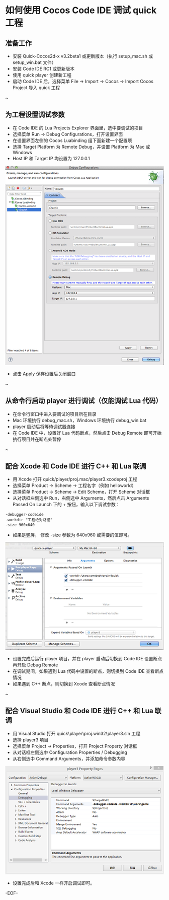 如何使用 Cocos Code IDE 调试 quick 工程
====

## 准备工作

-   安装 Quick-Cocos2d-x v3.2beta1 或更新版本（执行 setup_mac.sh 或 setup_win.bat 文件）
-   安装 Code IDE RC1 或更新版本
-   使用 quick player 创建新工程
-   启动 Code IDE 后，选择菜单 File -> Import -> Cocos -> Import Cocos Project 导入 quick 工程

~


## 为工程设置调试参数

-   在 Code IDE 的 Lua Projects Explorer 界面里，选中要调试的项目
-   选择菜单 Run -> Debug Configurations，打开设置界面
-   在设置界面左侧的 Cocos Luabinding 组下面新建一个配置项
-   选择 Target Platform 为 Remote Debug，并设置 Platform 为 Mac 或 Windows
-   Host IP 和 Target IP 均设置为 127.0.0.1

![](res/debug_configs.png)

-   点击 Apply 保存设置后关闭窗口

~


##  从命令行启动 player 进行调试（仅能调试 Lua 代码）

-   在命令行窗口中进入要调试的项目所在目录
-   Mac 环境执行 debug_mac.sh，Windows 环境执行 debug_win.bat
-   player 启动后将等待调试器连接
-   在 Code IDE 中，设置好 Lua 代码断点，然后点击 Debug Remote 即可开始执行项目并在断点处暂停

~


## 配合 Xcode 和 Code IDE 进行 C++ 和 Lua 联调

-   用 Xcode 打开 quick/player/proj.mac/player3.xcodeproj 工程
-   选择菜单 Product -> Scheme -> 工程名字（例如 helloworld）
-   选择菜单 Product -> Scheme -> Edit Scheme，打开 Scheme 对话框
-   从对话框左侧选中 Run，右侧选中 Arguments，然后点击 Arguments Passed On Launch 下的 + 按钮，输入以下调试参数：

```
-debugger-codeide
-workdir "工程绝对路径"
-size 960x640
```

-   如果是竖屏， 修改 -size 参数为 640x960 或需要的值即可。

![](res/xcode_set_arguments.png)

-   设置完成后运行 player 项目，并在 player 启动后切换到 Code IDE 设置断点再开启 Debug Remote
-   在调试期间，如果遇到 Lua 代码中设置的断点，则切换到 Code IDE 查看断点情况
-   如果遇到 C++ 断点，则切换到 Xcode 查看断点情况

~


## 配合 Visual Studio 和 Code IDE 进行 C++ 和 Lua 联调

-   用 Visual Studio 打开 quick\\player\\proj.win32\\player3.sln 工程
-   选择 player3 项目
-   选择菜单 Project -> Properties，打开 Project Property 对话框
-   从对话框左侧选中 Configuration Properties / Debugging
-   从右侧选中 Command Arguments，并添加命令参数内容

![](res/win32_set_arguments.png)

-   设置完成后和 Xcode 一样开启调试即可。


\-EOF\-
